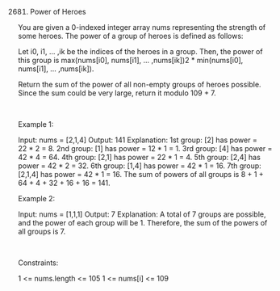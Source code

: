 2681. Power of Heroes

You are given a 0-indexed integer array nums representing the strength of some heroes. The power of a group of heroes is defined as follows:

Let i0, i1, ... ,ik be the indices of the heroes in a group. Then, the power of this group is max(nums[i0], nums[i1], ... ,nums[ik])2 * min(nums[i0], nums[i1], ... ,nums[ik]).

Return the sum of the power of all non-empty groups of heroes possible. Since the sum could be very large, return it modulo 109 + 7.

 

Example 1:

Input: nums = [2,1,4]
Output: 141
Explanation: 
1st group: [2] has power = 22 * 2 = 8.
2nd group: [1] has power = 12 * 1 = 1. 
3rd group: [4] has power = 42 * 4 = 64. 
4th group: [2,1] has power = 22 * 1 = 4. 
5th group: [2,4] has power = 42 * 2 = 32. 
6th group: [1,4] has power = 42 * 1 = 16. 
​​​​​​​7th group: [2,1,4] has power = 42​​​​​​​ * 1 = 16. 
The sum of powers of all groups is 8 + 1 + 64 + 4 + 32 + 16 + 16 = 141.



Example 2:

Input: nums = [1,1,1]
Output: 7
Explanation: A total of 7 groups are possible, and the power of each group will be 1. Therefore, the sum of the powers of all groups is 7.


 

Constraints:

1 <= nums.length <= 105
1 <= nums[i] <= 109